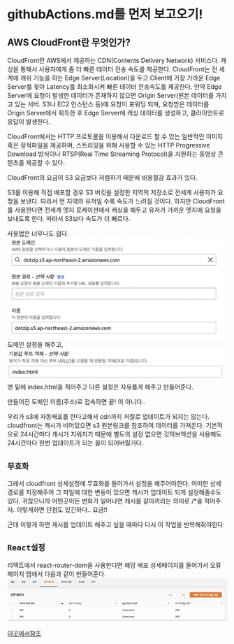 # githubActions.md를 먼저 보고오기!

## AWS CloudFront란 무엇인가?

CloudFront란 AWS에서 제공하는 CDN(Contents Delivery Network) 서비스다. 캐싱을 통해서 사용자에게 좀 더 빠른 데이터 전송 속도를 제공한다. CloudFront는 전 세계에 캐쉬 기능을 하는 Edge Server(Location)을 두고 Client에 가장 가까운 Edge Server를 찾아 Latency를 최소화시켜 빠른 데이터 전송속도를 제공한다. 만약 Edge Server에 요청이 발생한 데이터가 존재하지 않으면 Origin Server(원본 데이터를 가지고 있는 서버. S3나 EC2 인스턴스 등)에 요청이 포워딩 되며, 요청받은 데이터를 Origin Server에서 획득한 후 Edge Server에 캐싱 데이터를 생성하고, 클라이언트로 응답이 발생한다.

CloudFront에서는 HTTP 프로토콜을 이용해서 다운로드 할 수 있는 일반적인 이미지 혹은 정적파일을 제공하며, 스트리밍을 위해 사용할 수 있는 HTTP Progressive Download 방식이나 RTSP(Real Time Streaming Protocol)을 지원하는 동영상 콘텐츠를 제공할 수 있다.

CloudFront의 요금이 S3 요금보다 저렴하기 때문에 비용절감 효과가 있다.

S3를 이용해 직접 배포할 경우 S3 버킷을 설정한 지역의 저장소로 전세계 사용자가 요청을 보낸다. 따라서 먼 지역의 유저일 수록 속도가 느려질 것이다. 하지만 CloudFront를 사용한다면 전세계 엣지 로케이션에서 캐싱을 해두고 유저가 가까운 엣지에 요청을 보내도록 한다. 따라서 S3보다 속도가 더 빠르다.

사용법은 너무나도 쉽다.
![aws](images/aws_cloudfront.png)
도메인 설정을 해주고,
![aws](images/aws_cloudfront2.png)
맨 밑에 index.html을 적어주고 다른 설정은 자유롭게 해주고 만들어준다.

만들어진 도메인 이름(주소)로 접속하면 끝! 이 아니다..

우리가 s3에 자동배포를 한다고해서 cdn까지 저절로 업데이트가 되지는 않는다. cloudfront는 캐시가 비어있으면 s3 원본링크를 참조하여 데이터를 가져온다. 기본적으로 24시간마다 캐시가 지워지기 때문에 별도의 설정 없으면 깃허브액션을 사용해도 24시간마다 한번 업데이트가 되는 꼴이 되어버릴거다.

## `무효화`

그래서 cloudfront 상세설정에 무효화를 들어가서 설정을 해주어야한다.
어떠한 상세 경로를 지정해주어 그 파일에 대한 변동이 있으면 캐시가 업데이트 되게 설정해줄수도 있다.
귀찮으니까 어떤곳이든 변화가 일어나면 캐시를 갈아끼라는 의미로 /\*을 적어주자. 이렇게하면 단점도 있긴하다.. 요금!!

근데 이렇게 하면 캐시를 업데이트 해주고 싶을 때마다 다시 이 작업을 반복해줘야한다.

## `React설정`

리액트에서 react-router-dom을 사용한다면
해당 배포 상세페이지를 들어가서 오류 페이지 탭에서 다음과 같이 만들어준다.
![aws](images/aws_cloudfront3.png)

[이곳에서참조](https://velog.io/@seongkyun/AWS-S3-CloudFront-Route53을-이용한-정적-호스팅)
